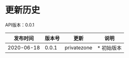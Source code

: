 # 更新历史 #
API版本：0.0.1

| 发布时间   | 版本号 | 更新          | 说明           |
| ---------- | ------ | ------------- | -------------- |
| 2020-06-18 | 0.0.1  | privatezone | * 初始版本 |

